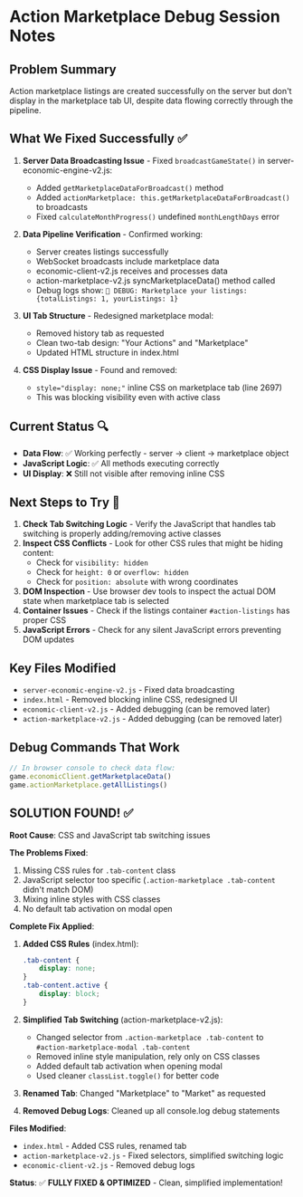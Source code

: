 # Action Marketplace Debug Session Notes

## Problem Summary
Action marketplace listings are created successfully on the server but don't display in the marketplace tab UI, despite data flowing correctly through the pipeline.

## What We Fixed Successfully ✅
1. **Server Data Broadcasting Issue** - Fixed `broadcastGameState()` in server-economic-engine-v2.js:
   - Added `getMarketplaceDataForBroadcast()` method
   - Added `actionMarketplace: this.getMarketplaceDataForBroadcast()` to broadcasts
   - Fixed `calculateMonthProgress()` undefined `monthLengthDays` error

2. **Data Pipeline Verification** - Confirmed working:
   - Server creates listings successfully
   - WebSocket broadcasts include marketplace data
   - economic-client-v2.js receives and processes data
   - action-marketplace-v2.js syncMarketplaceData() method called
   - Debug logs show: `🏪 DEBUG: Marketplace your listings: {totalListings: 1, yourListings: 1}`

3. **UI Tab Structure** - Redesigned marketplace modal:
   - Removed history tab as requested
   - Clean two-tab design: "Your Actions" and "Marketplace"
   - Updated HTML structure in index.html

4. **CSS Display Issue** - Found and removed:
   - `style="display: none;"` inline CSS on marketplace tab (line 2697)
   - This was blocking visibility even with active class

## Current Status 🔍
- **Data Flow**: ✅ Working perfectly - server → client → marketplace object
- **JavaScript Logic**: ✅ All methods executing correctly
- **UI Display**: ❌ Still not visible after removing inline CSS

## Next Steps to Try 🎯
1. **Check Tab Switching Logic** - Verify the JavaScript that handles tab switching is properly adding/removing active classes
2. **Inspect CSS Conflicts** - Look for other CSS rules that might be hiding content:
   - Check for `visibility: hidden`
   - Check for `height: 0` or `overflow: hidden`
   - Check for `position: absolute` with wrong coordinates
3. **DOM Inspection** - Use browser dev tools to inspect the actual DOM state when marketplace tab is selected
4. **Container Issues** - Check if the listings container `#action-listings` has proper CSS
5. **JavaScript Errors** - Check for any silent JavaScript errors preventing DOM updates

## Key Files Modified
- `server-economic-engine-v2.js` - Fixed data broadcasting
- `index.html` - Removed blocking inline CSS, redesigned UI
- `economic-client-v2.js` - Added debugging (can be removed later)
- `action-marketplace-v2.js` - Added debugging (can be removed later)

## Debug Commands That Work
```javascript
// In browser console to check data flow:
game.economicClient.getMarketplaceData()
game.actionMarketplace.getAllListings()
```

## SOLUTION FOUND! ✅
**Root Cause**: CSS and JavaScript tab switching issues

**The Problems Fixed**:
1. Missing CSS rules for `.tab-content` class
2. JavaScript selector too specific (`.action-marketplace .tab-content` didn't match DOM)
3. Mixing inline styles with CSS classes
4. No default tab activation on modal open

**Complete Fix Applied**:

1. **Added CSS Rules** (index.html):
   ```css
   .tab-content {
       display: none;
   }
   .tab-content.active {
       display: block;
   }
   ```

2. **Simplified Tab Switching** (action-marketplace-v2.js):
   - Changed selector from `.action-marketplace .tab-content` to `#action-marketplace-modal .tab-content`
   - Removed inline style manipulation, rely only on CSS classes
   - Added default tab activation when opening modal
   - Used cleaner `classList.toggle()` for better code

3. **Renamed Tab**: Changed "Marketplace" to "Market" as requested

4. **Removed Debug Logs**: Cleaned up all console.log debug statements

**Files Modified**:
- `index.html` - Added CSS rules, renamed tab
- `action-marketplace-v2.js` - Fixed selectors, simplified switching logic
- `economic-client-v2.js` - Removed debug logs

**Status**: ✅ **FULLY FIXED & OPTIMIZED** - Clean, simplified implementation!